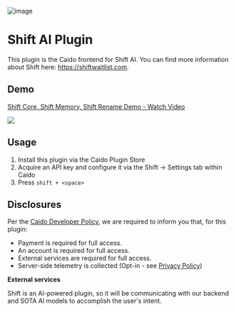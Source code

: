 ![image](https://github.com/user-attachments/assets/0641619d-b629-40c6-9aec-dc209deb8491)


# Shift AI Plugin

This plugin is the Caido frontend for Shift AI. You can find more information about Shift here: https://shiftwaitlist.com.

## Demo
<div>
    <a href="https://www.loom.com/share/ac132e7b4ab645fdaa67c8a34a818fb2">
      <p>Shift Core, Shift Memory, Shift Rename Demo - Watch Video</p>
    </a>
    <a href="https://www.loom.com/share/ac132e7b4ab645fdaa67c8a34a818fb2">
      <img style="max-width:300px;" src="https://cdn.loom.com/sessions/thumbnails/ac132e7b4ab645fdaa67c8a34a818fb2-329aa30b44cf128f-full.jpg">
    </a>
  </div>

## Usage

1. Install this plugin via the Caido Plugin Store
2. Acquire an API key and configure it via the Shift -> Settings tab within Caido
3. Press `shift + <space>`

## Disclosures

Per the [Caido Developer Policy](https://developer.caido.io/policy.html), we are required to inform you that, for this plugin:
* Payment is required for full access.
* An account is required for full access.
* External services are required for full access.
* Server-side telemetry is collected (Opt-in - see [Privacy Policy](https://docs.google.com/document/d/1-x9f1iwsbgQJDIGfyeg3TsR4U_zwexfvdcqqGgbhbIU/edit?usp=sharing))

**External services**

Shift is an AI-powered plugin, so it will be communicating with our backend and SOTA AI models to accomplish the user's intent.
